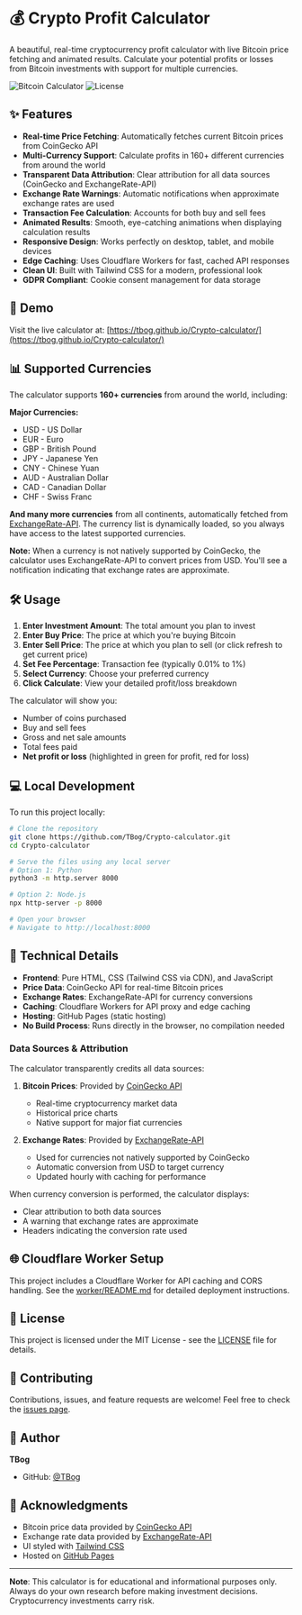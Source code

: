 # 💰 Crypto Profit Calculator

A beautiful, real-time cryptocurrency profit calculator with live Bitcoin price fetching and animated results. Calculate your potential profits or losses from Bitcoin investments with support for multiple currencies.

![Bitcoin Calculator](https://img.shields.io/badge/Bitcoin-Calculator-orange?style=flat-square&logo=bitcoin)
![License](https://img.shields.io/badge/license-MIT-blue?style=flat-square)

## ✨ Features

- **Real-time Price Fetching**: Automatically fetches current Bitcoin prices from CoinGecko API
- **Multi-Currency Support**: Calculate profits in 160+ different currencies from around the world
- **Transparent Data Attribution**: Clear attribution for all data sources (CoinGecko and ExchangeRate-API)
- **Exchange Rate Warnings**: Automatic notifications when approximate exchange rates are used
- **Transaction Fee Calculation**: Accounts for both buy and sell fees
- **Animated Results**: Smooth, eye-catching animations when displaying calculation results
- **Responsive Design**: Works perfectly on desktop, tablet, and mobile devices
- **Edge Caching**: Uses Cloudflare Workers for fast, cached API responses
- **Clean UI**: Built with Tailwind CSS for a modern, professional look
- **GDPR Compliant**: Cookie consent management for data storage

## 🚀 Demo

Visit the live calculator at: [https://tbog.github.io/Crypto-calculator/](https://tbog.github.io/Crypto-calculator/)

## 📊 Supported Currencies

The calculator supports **160+ currencies** from around the world, including:

**Major Currencies:**
- USD - US Dollar
- EUR - Euro
- GBP - British Pound
- JPY - Japanese Yen
- CNY - Chinese Yuan
- AUD - Australian Dollar
- CAD - Canadian Dollar
- CHF - Swiss Franc

**And many more currencies** from all continents, automatically fetched from [ExchangeRate-API](https://www.exchangerate-api.com/). The currency list is dynamically loaded, so you always have access to the latest supported currencies.

**Note:** When a currency is not natively supported by CoinGecko, the calculator uses ExchangeRate-API to convert prices from USD. You'll see a notification indicating that exchange rates are approximate.

## 🛠️ Usage

1. **Enter Investment Amount**: The total amount you plan to invest
2. **Enter Buy Price**: The price at which you're buying Bitcoin
3. **Enter Sell Price**: The price at which you plan to sell (or click refresh to get current price)
4. **Set Fee Percentage**: Transaction fee (typically 0.01% to 1%)
5. **Select Currency**: Choose your preferred currency
6. **Click Calculate**: View your detailed profit/loss breakdown

The calculator will show you:
- Number of coins purchased
- Buy and sell fees
- Gross and net sale amounts
- Total fees paid
- **Net profit or loss** (highlighted in green for profit, red for loss)

## 💻 Local Development

To run this project locally:

```bash
# Clone the repository
git clone https://github.com/TBog/Crypto-calculator.git
cd Crypto-calculator

# Serve the files using any local server
# Option 1: Python
python3 -m http.server 8000

# Option 2: Node.js
npx http-server -p 8000

# Open your browser
# Navigate to http://localhost:8000
```

## 🔧 Technical Details

- **Frontend**: Pure HTML, CSS (Tailwind CSS via CDN), and JavaScript
- **Price Data**: CoinGecko API for real-time Bitcoin prices
- **Exchange Rates**: ExchangeRate-API for currency conversions
- **Caching**: Cloudflare Workers for API proxy and edge caching
- **Hosting**: GitHub Pages (static hosting)
- **No Build Process**: Runs directly in the browser, no compilation needed

### Data Sources & Attribution

The calculator transparently credits all data sources:

1. **Bitcoin Prices**: Provided by [CoinGecko API](https://www.coingecko.com/)
   - Real-time cryptocurrency market data
   - Historical price charts
   - Native support for major fiat currencies

2. **Exchange Rates**: Provided by [ExchangeRate-API](https://www.exchangerate-api.com/)
   - Used for currencies not natively supported by CoinGecko
   - Automatic conversion from USD to target currency
   - Updated hourly with caching for performance

When currency conversion is performed, the calculator displays:
- Clear attribution to both data sources
- A warning that exchange rates are approximate
- Headers indicating the conversion rate used

## 🌐 Cloudflare Worker Setup

This project includes a Cloudflare Worker for API caching and CORS handling. See the [worker/README.md](worker/README.md) for detailed deployment instructions.

## 📝 License

This project is licensed under the MIT License - see the [LICENSE](LICENSE) file for details.

## 🤝 Contributing

Contributions, issues, and feature requests are welcome! Feel free to check the [issues page](https://github.com/TBog/Crypto-calculator/issues).

## 👤 Author

**TBog**

- GitHub: [@TBog](https://github.com/TBog)

## 🙏 Acknowledgments

- Bitcoin price data provided by [CoinGecko API](https://www.coingecko.com/)
- Exchange rate data provided by [ExchangeRate-API](https://www.exchangerate-api.com/)
- UI styled with [Tailwind CSS](https://tailwindcss.com/)
- Hosted on [GitHub Pages](https://pages.github.com/)

---

**Note**: This calculator is for educational and informational purposes only. Always do your own research before making investment decisions. Cryptocurrency investments carry risk.
